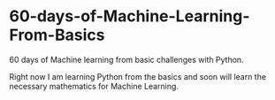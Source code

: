 # 60-days-of-Machine-Learning-From-Basics
60 days of Machine learning from basic challenges with Python.

Right now I am learning Python from the basics and soon will learn the necessary mathematics for Machine Learning.
